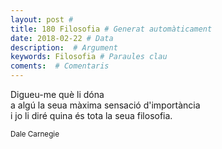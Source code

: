 ```yaml
---
layout: post #
title: 180 Filosofia # Generat automàticament
date: 2018-02-22 # Data
description:  # Argument
keywords: Filosofia # Paraules clau
coments:  # Comentaris
---
```


Digueu-me què li dóna <br />
a algú la seua màxima sensació d'importància <br />
i jo li diré quina és tota la seua filosofia. <br />

<small>Dale Carnegie</small>
